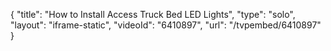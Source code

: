 {
    "title": "How to Install Access Truck Bed LED Lights",
    "type": "solo",
    "layout": "iframe-static",
    "videoId": "6410897",
    "url": "\/tvpembed\/6410897"
}